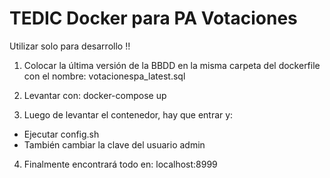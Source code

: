 # TEDIC Docker para PA Votaciones

Utilizar solo para desarrollo !!

1. Colocar la última versión de la BBDD en la misma carpeta del dockerfile con el nombre: votacionespa_latest.sql

2. Levantar con: docker-compose up

3. Luego de levantar el contenedor, hay que entrar y:
* Ejecutar config.sh
* También cambiar la clave del usuario admin

4. Finalmente encontrará todo en: localhost:8999
